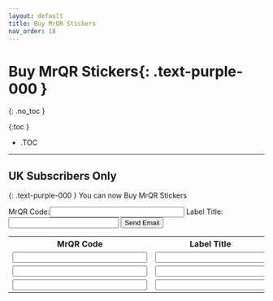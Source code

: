 ```yaml
---
layout: default
title: Buy MrQR Stickers
nav_order: 18
---
```


<html>
<head>
<style>
.button {
  padding: 5px 12px;
  text-align: center;
  text-decoration: none;
  display: inline-block;
  font-size: 9px;
  margin: 4px 2px;
  cursor: pointer; }
.button1 {background-color: #555555;} /* Black */
.button2 {background-color: white;}
.button1 {color: white;}
.button2 {color: grey;}
.button1 {border: none;}
.button2 {border: 1px solid grey}
.button1 {border-radius: 5px;}
.button2 {border-radius: 5px;}
</style>
</head>
</html>

# **Buy MrQR Stickers**{: .text-purple-000 }
{: .no_toc }

{:toc }
- .TOC
___
## UK Subscribers Only
{: .text-purple-000 }
 You can now Buy MrQR Stickers

<form method="post" action="mailto:mark@whitacre-heath.co.uk" >
MrQR Code:<input type="text" name="MrQR Code" size="30" maxlength="30" />
Label Title:<input type="text" name="Label Title" size="24" maxlength="24" /> 
<input type="submit" value="Send Email" /> 
</form>

<table>
  <tr>
    <th>MrQR Code</th>
    <th>Label Title</th>
    
  </tr>
  <tr>
    <td><input type="text" name="MrQR Code" size="30" maxlength="30" /></td>
    <td><input type="text" name="Label Title" size="24" maxlength="24" /></td>
  </tr>
  
  <tr>
   <td><input type="text" name="MrQR Code" size="30" maxlength="30" /></td>
    <td><input type="text" name="Label Title" size="24" maxlength="24" /></td>
  </tr>

   <tr>
   <td><input type="text" name="MrQR Code" size="30" maxlength="30" /></td>
    <td><input type="text" name="Label Title" size="24" maxlength="24" /></td>
  </tr>
</table>


